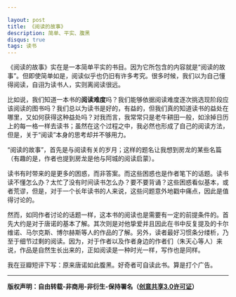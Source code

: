 ```yaml
---

layout: post
title: 《阅读的故事》
description: 简单、平实、腹黑
disqus: true
tags: 读书
---
```


《阅读的故事》实在是一本简单平实的书目。因为它所包含的内容就是“阅读的故事”。但即使简单如是，阅读似乎也仍旧有许多考究。很多时候，我们以为自己懂得阅读，自诩为读书人，实则离阅读很远。

比如说，我们知道一本书的**阅读难度**吗？我们能够依据阅读难度逐次挑选现阶段应该阅读的图书吗？我们总以为读书是好的，有益的，但我们真的知道读书的益处在哪里，又如何获得这种益处吗？对我而言，我常常只是老牛耕田一般，如涂掉日历上的每一格一样去读书；虽然在这个过程之中，我必然也形成了自己的阅读方法，但是，关于“阅读”本身的思考却并不够用力。

“阅读的故事”，首先是与阅读有关的岁月；这样的题名让我想到房龙的某些名篇（有趣的是，作者也提到房龙是他与阿城的阅读启蒙）。

读书有时带来的是更多的困惑，而非答案。而这些困惑也是作者笔下的话题。读书读不懂怎么办？太忙了没有时间读书怎么办？要不要背诵？这些困惑看似基本，或者荒谬，但是，对于一个长年读书的人来说，这些问题意外地戳中痛点，因此是值得讨论的。

然而，如同作者讨论的话题一样，这本书的阅读也是需要有一定的前提条件的。首先大约是对于唐诺的基本了解。其次则是对他挚爱并且因此在书中反复提及的卡尔维诺、马尔克斯、博尔赫斯等人的作品的了解。另外，读者最好习惯条分缕析，乃至于细节过剩的阅读。因为，对于作者以及作者身边的作者们（朱天心等人）来说，作品是自然生长出来的，正如阅读是一种时光一样，写作也是同样。

我在豆瓣短评下写：原来唐诺如此腹黑。好奇者可自读此书。算是打个广告。

---
**版权声明：自由转载-非商用-非衍生-保持署名（[创意共享3.0许可证](https://creativecommons.org/licenses/by-nc-nd/3.0/deed.zh)）**
